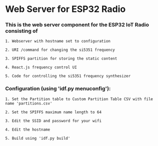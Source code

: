 # Web Server for ESP32 Radio

### This is the web server component for the ESP32 IoT Radio consisting of
    
    1. Webserver with hostname set to configuration
    
    2. URI /command for changing the si5351 frequency
    
    3. SPIFFS partition for storing the static content
    
    4. React.js frequency control UI
    
    5. Code for controlling the si5351 frequency synthesizer


### Configuration (using 'idf.py menuconfig'):

    1. Set the Partition table to Custom Partition Table CSV with file name 'partitions.csv'

    2. Set the SPIFFS maximum name length to 64

    3. Edit the SSID and password for your wifi
    
    4. Edit the hostname
    
    5. Build using 'idf.py build'

